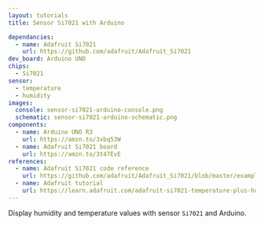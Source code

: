 ```yaml
---
layout: tutorials
title: Sensor Si7021 with Arduino

dependancies:
  - name: Adafruit Si7021
    url: https://github.com/adafruit/Adafruit_Si7021
dev_board: Arduino UNO
chips:
  - Si7021
sensor:
  - temperature
  - humidity
images:
  console: sensor-si7021-arduino-console.png
  schematic: sensor-si7021-arduino-schematic.png
components:
  - name: Arduino UNO R3
    url: https://amzn.to/3xbq53W
  - name: Adafruit Si7021 board
    url: https://amzn.to/3t47EvE
references:
  - name: Adafruit Si7021 code reference
    url: https://github.com/adafruit/Adafruit_Si7021/blob/master/examples/si7021/si7021.ino
  - name: Adafruit tutorial
    url: https://learn.adafruit.com/adafruit-si7021-temperature-plus-humidity-sensor/overview
---
```


Display humidity and temperature values with sensor `Si7021` and Arduino.
